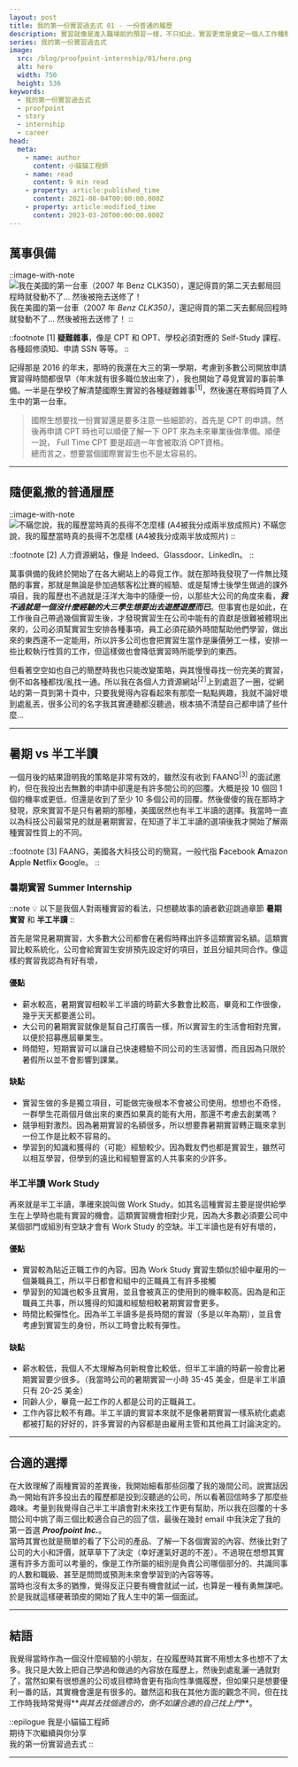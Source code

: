```yaml
---
layout: post
title: 我的第一份實習過去式 01 - 一份普通的履歷
description: 實習就像是進入職場前的預習一樣，不只如此，實習更常是奠定一個人工作種種習慣的開始。在還是學生的時候找尋一份實習就好比踏出舒適圈一樣，第一次離開學校的保護傘在外面自力耕生、第一次了解以前學到的東西在職場中能否實用、也是第一次發現人外有人天外有天的道理。而找到一份適合的實習卻又是那麼的不容易，我找到第一份實習的方法卻是那麼的無釐頭，說來也許你不相信，但就是這麼粗暴簡單的方式，我與我的第一份實習相遇了。
series: 我的第一份實習過去式
image:
  src: /blog/proofpoint-internship/01/hero.png
  alt: hero
  width: 750
  height: 536
keywords:
  - 我的第一份實習過去式
  - proofpoint
  - story
  - internship
  - career
head:
  meta:
    - name: author
      content: 小貓貓工程師
    - name: read
      content: 9 min read
    - property: article:published_time
      content: 2021-08-04T00:00:00.000Z
    - property: article:modified_time
      content: 2023-03-20T00:00:00.000Z
---
```


## 萬事俱備

::image-with-note
![我在美國的第一台車（2007 年 _Benz CLK350）_，還記得買的第二天去郵局回程時就發動不了... 然後被拖去送修了！](/blog/proofpoint-internship/01/car.png)
我在美國的第一台車（2007 年 _Benz CLK350）_，還記得買的第二天去郵局回程時就發動不了... 然後被拖去送修了！
::

::footnote
\[1\] **疑難雜事**，像是 CPT 和 OPT、學校必須對應的 Self-Study 課程、各種超修須知、申請 SSN 等等。
::

記得那是 2016 的年末，那時的我還在大三的第一學期，考慮到多數公司開放申請實習得時間都很早（年末就有很多職位放出來了），我也開始了尋覓實習的事前準備。一半是在學校了解清楚國際生實習的各種疑難雜事<sup>\[1\]</sup>，然後還在寒假時買了人生中的第一台車。

> 國際生想要找一份實習還是要多注意一些細節的，首先是 CPT 的申請。然後再申請 CPT 時也可以順便了解一下 OPT 來為未來畢業後做準備。順便一說， Full Time CPT 要是超過一年會被取消 OPT資格。  
> 總而言之，想要當個國際實習生也不是太容易的。

---

## 隨便亂撒的普通履歷

::image-with-note
![不瞞您說，我的履歷當時真的長得不怎麼樣 (A4被我分成兩半放成照片)](/blog/proofpoint-internship/01/resume.png)
不瞞您說，我的履歷當時真的長得不怎麼樣 (A4被我分成兩半放成照片)
::

::footnote
\[2\] 人力資源網站，像是 Indeed、Glassdoor、LinkedIn。
::

萬事俱備的我終於開始了在各大網站上的尋覓工作。就在那時我發現了一件無比殘酷的事實，那就是無論是參加過駭客松比賽的經驗、或是幫博士後學生做過的課外項目，我的履歷也不過就是汪洋大海中的隨便一份，以那些大公司的角度來看，**_我不過就是一個沒什麼經驗的大三學生想要出去遊歷遊歷而已_**。但事實也是如此，在工作後自己帶過幾個實習生後，才發現實習生在公司中能有的貢獻是很難被體現出來的，公司必須幫實習生安排各種事項，員工必須花額外時間幫助他們學習，做出來的東西還不一定能用，所以許多公司也會把實習生當作是廉價勞工一樣，安排一些比較執行性質的工作，但這樣做也會降低實習時所能學到的東西。

但看著空空如也自己的簡歷時我也只能改變策略，與其慢慢尋找一份完美的實習，倒不如各種都找/亂找一通。所以我在各個人力資源網站<sup>\[2\]</sup>上到處逛了一圈，從網站的第一頁到第十頁中，只要我覺得內容看起來有那麼一點點興趣，我就不論好壞到處亂丟，很多公司的名字我其實連聽都沒聽過，根本搞不清楚自己都申請了些什麼...

---

## 暑期 vs 半工半讀


一個月後的結果證明我的策略是非常有效的，雖然沒有收到 FAANG<sup>\[3\]</sup> 的面試邀約，但在我投出去無數的申請中卻還是有許多間公司的回覆。大概是投 10 個回 1 個的機率或更低，但還是收到了至少 10 多個公司的回覆。然後傻傻的我在那時才發現，原來實習不是只有暑期的那種，美國居然也有半工半讀的選擇。我當時一直以為科技公司最常見的就是暑期實習，在知道了半工半讀的選項後我才開始了解兩種實習性質上的不同。

::footnote
\[3\] FAANG，美國各大科技公司的簡寫，一般代指 **F**acebook **A**mazon **A**pple **N**etflix **G**oogle。
::

### 暑期實習 Summer Internship

::note
💡 以下是我個人對兩種實習的看法，只想聽故事的讀者歡迎跳過章節 **暑期實習** 和 **半工半讀**
::

首先是常見暑期實習，大多數大公司都會在暑假時釋出許多這類實習名額。這類實習比較系統化，公司會給實習生安排預先設定好的項目，並且分組共同合作。像這樣的實習我認為有好有壞，

#### 優點
- 薪水較高，暑期實習相較半工半讀的時薪大多數會比較高，畢竟和工作很像，幾乎天天都要進公司。  
- 大公司的暑期實習就像是幫自己打廣告一樣，所以實習生的生活會相對充實，以便於招募應屆畢業生。  
- 時間短，短期實習可以讓自己快速體驗不同公司的生活習慣，而且因為只限於暑假所以並不會影響到課業。

#### 缺點
- 實習生做的多是獨立項目，可能做完後根本不會被公司使用。想想也不奇怪，一群學生花兩個月做出來的東西如果真的能有大用，那還不考慮去創業嗎？  
- 競爭相對激烈。因為暑期實習的名額很多，所以想要靠暑期實習轉正職來拿到一份工作是比較不容易的。  
- 學習到的知識和獲得的（可能）經驗較少。因為戰友們也都是實習生，雖然可以相互學習，但學到的遠比和經驗豐富的人共事來的少許多。

### 半工半讀 Work Study

再來就是半工半讀，準確來說叫做 Work Study。如其名這種實習主要是提供給學生在上學時也能有實習的機會。這類實習機會相對少見，因為大多數必須要公司中某個部門或組別有空缺才會有 Work Study 的空缺。半工半讀也是有好有壞的，

#### 優點
- 實習較為貼近正職工作的內容。因為 Work Study 實習生類似於組中雇用的一個兼職員工，所以平日都會和組中的正職員工有許多接觸  
- 學習到的知識也較多且實用，並且會被真正的使用到的機率較高。因為是和正職員工共事，所以獲得的知識和經驗相較暑期實習會更多。  
- 時間比較彈性化。因為半工半讀多是長時間的實習（多是以年為期），並且會考慮到實習生的身份，所以工時會比較有彈性。

#### 缺點
- 薪水較低，我個人不太理解為何新稅會比較低，但半工半讀的時薪一般會比暑期實習要少很多。（我當時公司的暑期實習一小時 35-45 美金，但是半工半讀只有 20-25 美金）  
- 同齡人少，畢竟一起工作的人都是公司的正職員工。  
- 工作內容比較不有趣。半工半讀的實習本來就不是像暑期實習一樣系統化處處都被打點的好好的，許多實習的內容都是由雇用主管和其他員工討論決定的。

---

## 合適的選擇

在大致理解了兩種實習的差異後，我開始細看那些回覆了我的幾間公司。說實話因為一開始有許多投出去的履歷都是投到沒聽過的公司，所以看著回信時多了那麼些趣味。考量到我覺得自己半工半讀會對未來找工作更有幫助，所以我在回覆的十多間公司中挑了兩三個比較適合自己的回了信，最後在幾封 email 中我決定了我的第一首選 **_Proofpoint Inc._**。  
當時其實也就是簡單的看了下公司的產品、了解一下各個實習的內容、然後比對了公司的大小和評價，就草草下了決定（幸好運氣好選的不差）。不過現在想想其實還有許多方面可以考量的，像是工作所屬的組別是負責公司哪個部分的、共識同事的人數和職級、甚至是問問或預測未來會學習到的內容等等。  
當時也沒有太多的猶豫，覺得反正只要有機會就試一試，也算是一種有勇無謀吧。於是我就這樣硬著頭皮的開始了我人生中的第一個面試。

---

## 結語

我覺得當時作為一個沒什麼經驗的小朋友，在投履歷時其實不用想太多也想不了太多。我只是大致上把自己學過和做過的內容放在履歷上，然後到處亂灑一通就對了，當然如果有很想進的公司或目標時會更有指向性準備履歷，但如果只是想要優利一番的話，其實機會還是有很多的。雖然這和我在其他方面的觀念不同，但在找工作時我時常覺得**_與其去找個適合的，倒不如讓合適的自己找上門_**。

::epilogue
我是小貓貓工程師<br/>
期待下次繼續與你分享<br/>
我的第一份實習過去式
::

---
